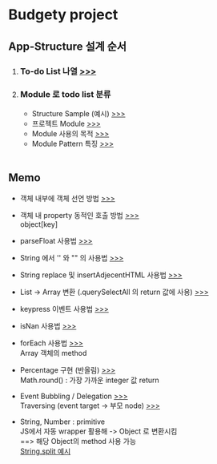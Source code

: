 <h1>Budgety project</h1>

<h2>App-Structure 설계 순서</h2>
<ol>
  <li>
    <h3>
      To-do List 나열
      <a href ="">
        >>>
      </a>
    </h3>
  </li>
  <li>
    <h3>
      Module 로 todo list 분류
    </h3>
    <ul>
      <li>
        Structure Sample (예시)
        <a href=""> >>> </a>
      </li>
      <li>
        프로젝트 Module 
        <a href="">
          >>>
        </a>
      </li>
      <li>
        Module 사용의 목적
        <a href="">
          >>>
        </a>
      </li>
      <li>
        Module Pattern 특징
        <a href="">
          >>>
        </a>
      </li>
    </ul>
  </li><br/>
</ol>


<h2>Memo</h2>
<ul>
  <li>
    <p>
      객체 내부에 객체 선언 방법
      <a href=""> >>> </a>
    </p>   
  </li>
  <li>
    <p>
      객체 내 property 동적인 호출 방법
      <a href=""> >>> </a><br/>
      object[key]
    </p>   
  </li>
  <li>
    <p>
      parseFloat 사용법
      <a href=""> >>> </a><br/>
    </p>   
  </li>
  <li>
    <p>
      String 에서 '' 와 "" 의 사용법
      <a href=""> >>> </a><br/>
    </p>   
  </li>
  <li>
    <p>
      String replace 및 insertAdjecentHTML 사용법 
      <a href=""> >>> </a><br/>
    </p>   
  </li>
  <li>
    <p>
      List -> Array 변환 (.querySelectAll 의 return 값에 사용)
      <a href=""> >>> </a><br/>
    </p>   
  </li>
  <li>
    <p>
      keypress 이벤트 사용법
      <a href=""> >>> </a><br/>
    </p>   
  </li>
  <li>
    <p>
      isNan 사용법
      <a href=""> >>> </a><br/>
    </p>   
  </li>
  <li>
    <p>
      forEach 사용법
      <a href=""> >>> </a><br/>
      Array 객체의 method
    </p>   
  </li>
  <li>
    <p>
      Percentage 구현 (반올림)
      <a href=""> >>> </a><br/>
      Math.round() : 가장 가까운 integer 값 return
    </p>   
  </li>
  <li>
    <p>
      Event Bubbling / Delegation
      <a href=""> >>> </a><br/>
      Traversing (event target -> 부모 node)
      <a href=""> >>> </a><br/>
    </p>   
  </li>
  <li>
    <p>
      String, Number : primitive<br/>
      JS에서 자동 wrapper 활용해 -> Object 로 변환시킴<br/>
      ==> 해당 Object의 method 사용 가능<br/>
      <a href=""> String.split 예시 </a><br/>
    </p>   
  </li>
</ul>

